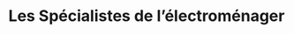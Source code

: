 ---
title: "Les Spécialistes de l’électroménager"
url: /sherbrooke/les-specialistes-de-lelectromenager/
shop: Möbel
---